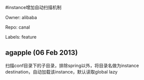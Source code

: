#instance增加自动扫描机制

Owner: alibaba

Repo: canal

Labels: feature 

## agapple (06 Feb 2013)

扫描conf目录下的子目录，排除spring以外，将目录名做为instance destination，自动加载该instance，默认读取global lazy


